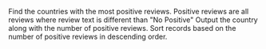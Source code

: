 Find the countries with the most positive reviews. Positive reviews are all reviews where review text is different than "No Positive"
Output the country along with the number of positive reviews.
Sort records based on the number of positive reviews in descending order.